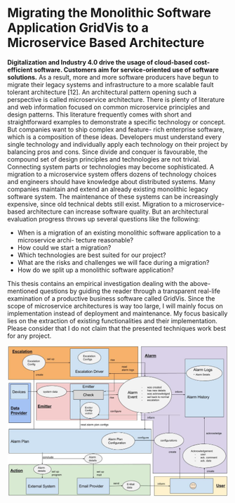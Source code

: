 # Migrating the Monolithic Software Application GridVis to a Microservice Based Architecture


**Digitalization and Industry 4.0 drive the usage of cloud-based cost-efficient software.
Customers aim for service-oriented use of software solutions.** As a result, more and more
software producers have begun to migrate their legacy systems and infrastructure to a
more scalable fault tolerant architecture [12]. An architectural pattern opening such a perspective
is called microservice architecture.
There is plenty of literature and web information focused on common microservice principles and
design patterns. This literature frequently comes with short and straightforward examples to
demonstrate a specific technology or concept. But companies want to ship complex and feature-
rich enterprise software, which is a composition of these ideas. Developers must understand
every single technology and individually apply each technology on their project by balancing
pros and cons. Since divide and conquer is favourable, the compound set of design principles and
technologies are not trivial. Connecting system parts or technologies may become sophisticated.
A migration to a microservice system offers dozens of technology choices and engineers should
have knowledge about distributed systems.
Many companies maintain and extend an already existing monolithic legacy software system.
The maintenance of these systems can be increasingly expensive, since old technical debts still
exist. Migration to a microservice-based architecture can increase software quality.
But an architectural evaluation progress throws up several questions like the following:

- When is a migration of an existing monolithic software application to a microservice archi-
tecture reasonable?
- How could we start a migration?
- Which technologies are best suited for our project?
- What are the risks and challenges we will face during a migration?
- How do we split up a monolithic software application?

This thesis contains an empirical investigation dealing with the above-mentioned questions
by guiding the reader through a transparent real-life examination of a productive business
software called GridVis. Since the scope of microservice architectures is way too large, I will
mainly focus on implementation instead of deployment and maintenance. My focus basically lies
on the extraction of existing functionalities and their implementation. Please consider that I do
not claim that the presented techniques work best for any project.


![Overview](/alarm_sys_model.jpg)